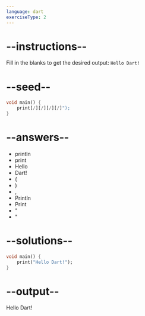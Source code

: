 ```yaml
---
language: dart
exerciseType: 2
---
```


# --instructions--

Fill in the blanks to get the desired output: `Hello Dart!`

# --seed--

```dart
void main() {
    print[/][/][/][/]");
}
```

# --answers--

- println
- print
- Hello
-  Dart!
- (
- )
- ,
- Println
- Print
- "
- "

# --solutions--

```dart
void main() {
    print("Hello Dart!");
}
```

# --output--

Hello Dart!
